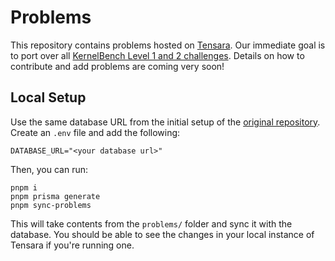# Problems
This repository contains problems hosted on [Tensara](https://tensara.org/). Our immediate goal is to port over all [KernelBench Level 1 and 2 challenges](https://github.com/ScalingIntelligence/KernelBench/tree/main/KernelBench). Details on how to contribute and add problems are coming very soon! 

## Local Setup
Use the same database URL from the initial setup of the [original repository](https://github.com/tensara/tensara). Create an `.env` file and add the following:
```
DATABASE_URL="<your database url>"
```

Then, you can run:
```
pnpm i
pnpm prisma generate
pnpm sync-problems
```

This will take contents from the `problems/` folder and sync it with the database. You should be able to see the changes in your local instance of Tensara if you're running one. 
